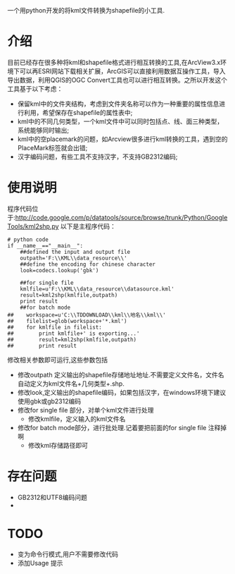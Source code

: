 一个用python开发的将kml文件转换为shapefile的小工具.

# 介绍 #
目前已经存在很多种将kml和shapefile格式进行相互转换的工具,在ArcView3.x环境下可以再ESRI网站下载相关扩展，ArcGIS可以直接利用数据互操作工具，导入导出数据，利用QGIS的OGC Convert工具也可以进行相互转换。之所以开发这个工具基于以下考虑：
  * 保留kml中的文件夹结构，考虑到文件夹名称可以作为一种重要的属性信息进行利用，希望保存在shapefile的属性表中;
  * kml中的不同几何类型，一个kml文件中可以同时包括点、线、面三种类型，系统能够同时输出;
  * kml中的空placemark的问题，如Arcview很多进行kml转换的工具，遇到空的PlaceMark标签就会出错;
  * 汉字编码问题，有些工具不支持汉字，不支持GB2312编码;

# 使用说明 #
程序代码位于:http://code.google.com/p/datatools/source/browse/trunk/Python/GoogleTools/kml2shp.py
以下是主程序代码：
```
# python code
if __name__=="__main__":
    ##defined the input and output file    
    outpath='F:\\KML\\data_resource\\'
    ##define the encoding for chinese character
    look=codecs.lookup('gbk')
    
    ##for single file
    kmlfile=u'F:\\KML\\data_resource\\datasource.kml'
    result=kml2shp(kmlfile,outpath)
    print result
    ##for batch mode
##    workspace=u'C:\\TDDOWNLOAD\\kml\\地名\\kml\\'
##    filelist=glob(workspace+'*.kml')
##    for kmlfile in filelist:
##        print kmlfile+' is exporting...'
##        result=kml2shp(kmlfile,outpath)
##        print result
```
修改相关参数即可运行,这些参数包括
  * 修改outpath 定义输出的shapefile存储地址地址.不需要定义文件名，文件名自动定义为kml文件名+几何类型+.shp.
  * 修改look,定义输出的shapefile编码，如果包括汉字，在windows环境下建议使用gbk或gb2312编码
  * 修改for single file 部分，对单个kml文件进行处理
    * 修改kmlfile，定义输入的kml文件名
  * 修改for batch mode部分，进行批处理.记着要把前面的for single file 注释掉啊
    * 修改kml存储路径即可


# 存在问题 #
  * GB2312和UTF8编码问题
  * 
# TODO #
  * 变为命令行模式,用户不需要修改代码
  * 添加Usage 提示
